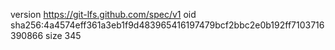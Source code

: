 version https://git-lfs.github.com/spec/v1
oid sha256:4a4574eff361a3eb1f9d483965416197479bcf2bbc2e0b192ff7103716390866
size 345
